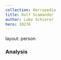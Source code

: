 ```yaml
---
collection: Harrypedia
title: Rolf Scamander
author: Luke Schierer
hero: I0276
---
```

layout: person

### Analysis
